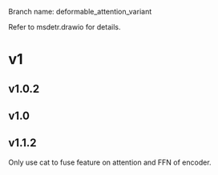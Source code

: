 Branch name: deformable_attention_variant

Refer to msdetr.drawio for details.
# v1
## v1.0.2


## v1.0

## v1.1.2
Only use cat to fuse feature on attention and FFN of encoder.